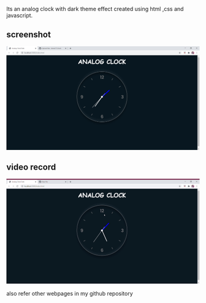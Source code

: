 Its an analog clock with dark theme effect created using html ,css and javascript.

## screenshot 

![](analogclock.png)

## video record

![](analogclock.gif)

also refer other webpages in my github repository

